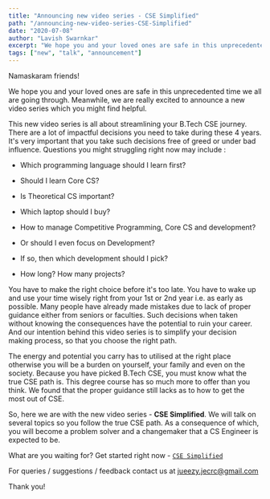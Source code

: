 ```yaml
---
title: "Announcing new video series - CSE Simplified"
path: "/announcing-new-video-series-CSE-Simplified"
date: "2020-07-08"
author: "Lavish Swarnkar"
excerpt: "We hope you and your loved ones are safe in this unprecedented time we all are going through....."
tags: ["new", "talk", "announcement"]
---
```


Namaskaram friends!

We hope you and your loved ones are safe in this unprecedented time we all are going through. Meanwhile, we are really excited to announce a new video series which you might find helpful.

This new video series is all about streamlining your B.Tech CSE journey. There are a lot of impactful decisions you need to take during these 4 years. It's very important that you take such decisions free of greed or under bad influence. Questions you might struggling right now may include :

- Which programming language should I learn first?

- Should I learn Core CS?

- Is Theoretical CS important?

- Which laptop should I buy?

- How to manage Competitive Programming, Core CS and development?

- Or should I even focus on Development?

- If so, then which development should I pick?

- How long? How many projects?

You have to make the right choice before it's too late. You have to wake up and use your time wisely right from your 1st or 2nd year i.e. as early as possible. Many people have already made mistakes due to lack of proper guidance either from seniors or faculties. Such decisions when taken without knowing the consequences have the potential to ruin your career. And our intention behind this video series is to simplify your decision making process, so that you choose the right path.

The energy and potential you carry has to utilised at the right place otherwise you will be a burden on yourself, your family and even on the society. Because you have picked B.Tech CSE, you must know what the true CSE path is. This degree course has so much more to offer than you think. We found that the proper guidance still lacks as to how to get the most out of CSE.

So, here we are with the new video series - **CSE Simplified**. We will talk on several topics so you follow the true CSE path. As a consequence of which, you will become a problem solver and a changemaker that a CS Engineer is expected to be.

What are you waiting for? Get started right now - [`CSE Simplified`](https://www.youtube.com/playlist?list=PLMY-jYOisFimcyXNmfV4C40q67reTaEaY)

For queries / suggestions / feedback contact us at jueezy.jecrc@gmail.com

Thank you!
